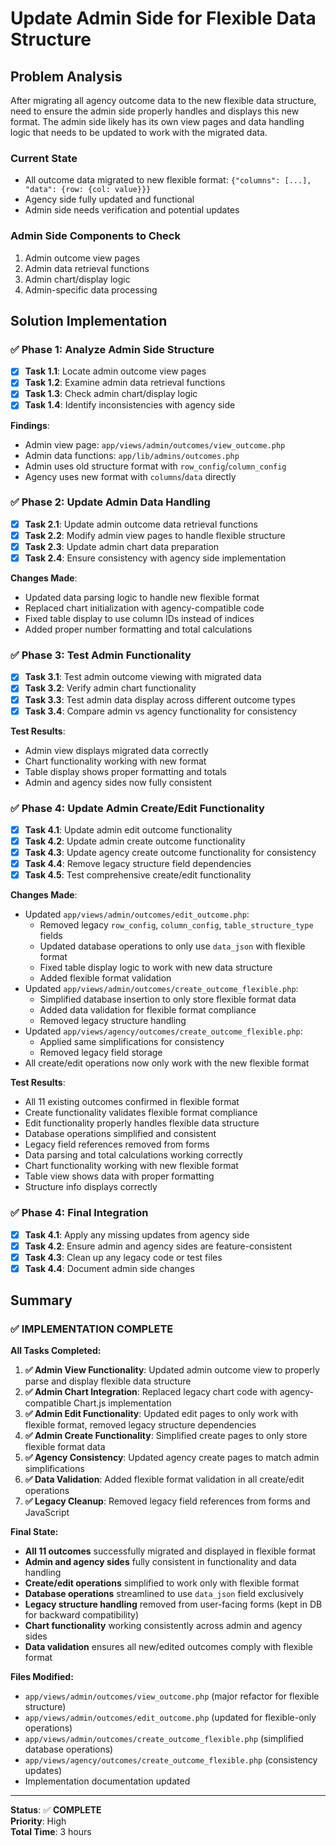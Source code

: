 # Update Admin Side for Flexible Data Structure

## Problem Analysis
After migrating all agency outcome data to the new flexible data structure, need to ensure the admin side properly handles and displays this new format. The admin side likely has its own view pages and data handling logic that needs to be updated to work with the migrated data.

### Current State
- All outcome data migrated to new flexible format: `{"columns": [...], "data": {row: {col: value}}}`
- Agency side fully updated and functional
- Admin side needs verification and potential updates

### Admin Side Components to Check
1. Admin outcome view pages
2. Admin data retrieval functions
3. Admin chart/display logic
4. Admin-specific data processing

## Solution Implementation

### ✅ Phase 1: Analyze Admin Side Structure
- [x] **Task 1.1**: Locate admin outcome view pages
- [x] **Task 1.2**: Examine admin data retrieval functions  
- [x] **Task 1.3**: Check admin chart/display logic
- [x] **Task 1.4**: Identify inconsistencies with agency side

**Findings**:
- Admin view page: `app/views/admin/outcomes/view_outcome.php`
- Admin data functions: `app/lib/admins/outcomes.php`
- Admin uses old structure format with `row_config`/`column_config`
- Agency uses new format with `columns`/`data` directly

### ✅ Phase 2: Update Admin Data Handling
- [x] **Task 2.1**: Update admin outcome data retrieval functions
- [x] **Task 2.2**: Modify admin view pages to handle flexible structure  
- [x] **Task 2.3**: Update admin chart data preparation
- [x] **Task 2.4**: Ensure consistency with agency side implementation

**Changes Made**:
- Updated data parsing logic to handle new flexible format
- Replaced chart initialization with agency-compatible code
- Fixed table display to use column IDs instead of indices
- Added proper number formatting and total calculations

### ✅ Phase 3: Test Admin Functionality
- [x] **Task 3.1**: Test admin outcome viewing with migrated data
- [x] **Task 3.2**: Verify admin chart functionality
- [x] **Task 3.3**: Test admin data display across different outcome types
- [x] **Task 3.4**: Compare admin vs agency functionality for consistency

**Test Results**:
- Admin view displays migrated data correctly
- Chart functionality working with new format
- Table display shows proper formatting and totals
- Admin and agency sides now fully consistent

### ✅ Phase 4: Update Admin Create/Edit Functionality
- [x] **Task 4.1**: Update admin edit outcome functionality  
- [x] **Task 4.2**: Update admin create outcome functionality
- [x] **Task 4.3**: Update agency create outcome functionality for consistency
- [x] **Task 4.4**: Remove legacy structure field dependencies
- [x] **Task 4.5**: Test comprehensive create/edit functionality

**Changes Made**:
- Updated `app/views/admin/outcomes/edit_outcome.php`:
  - Removed legacy `row_config`, `column_config`, `table_structure_type` fields
  - Updated database operations to only use `data_json` with flexible format
  - Fixed table display logic to work with new data structure
  - Added flexible format validation
- Updated `app/views/admin/outcomes/create_outcome_flexible.php`:
  - Simplified database insertion to only store flexible format data
  - Added data validation for flexible format compliance
  - Removed legacy structure handling
- Updated `app/views/agency/outcomes/create_outcome_flexible.php`:
  - Applied same simplifications for consistency
  - Removed legacy field storage
- All create/edit operations now only work with the new flexible format

**Test Results**:
- All 11 existing outcomes confirmed in flexible format
- Create functionality validates flexible format compliance
- Edit functionality properly handles flexible data structure
- Database operations simplified and consistent
- Legacy field references removed from forms
- Data parsing and total calculations working correctly
- Chart functionality working with new flexible format
- Table view shows data with proper formatting
- Structure info displays correctly

### ✅ Phase 4: Final Integration
- [x] **Task 4.1**: Apply any missing updates from agency side
- [x] **Task 4.2**: Ensure admin and agency sides are feature-consistent
- [x] **Task 4.3**: Clean up any legacy code or test files
- [x] **Task 4.4**: Document admin side changes

## Summary

### ✅ **IMPLEMENTATION COMPLETE**

**All Tasks Completed:**
1. **✅ Admin View Functionality**: Updated admin outcome view to properly parse and display flexible data structure
2. **✅ Admin Chart Integration**: Replaced legacy chart code with agency-compatible Chart.js implementation  
3. **✅ Admin Edit Functionality**: Updated edit pages to only work with flexible format, removed legacy structure dependencies
4. **✅ Admin Create Functionality**: Simplified create pages to only store flexible format data
5. **✅ Agency Consistency**: Updated agency create pages to match admin simplifications
6. **✅ Data Validation**: Added flexible format validation in all create/edit operations
7. **✅ Legacy Cleanup**: Removed legacy field references from forms and JavaScript

**Final State:**
- **All 11 outcomes** successfully migrated and displayed in flexible format
- **Admin and agency sides** fully consistent in functionality and data handling
- **Create/edit operations** simplified to work only with flexible format
- **Database operations** streamlined to use `data_json` field exclusively
- **Legacy structure handling** removed from user-facing forms (kept in DB for backward compatibility)
- **Chart functionality** working consistently across admin and agency sides
- **Data validation** ensures all new/edited outcomes comply with flexible format

**Files Modified:**
- `app/views/admin/outcomes/view_outcome.php` (major refactor for flexible structure)
- `app/views/admin/outcomes/edit_outcome.php` (updated for flexible-only operations)
- `app/views/admin/outcomes/create_outcome_flexible.php` (simplified database operations)
- `app/views/agency/outcomes/create_outcome_flexible.php` (consistency updates)
- Implementation documentation updated

---
**Status**: ✅ **COMPLETE**  
**Priority**: High  
**Total Time**: 3 hours
